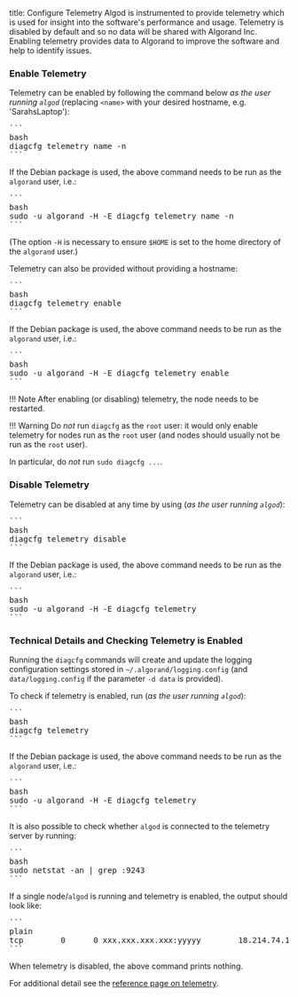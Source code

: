 title: Configure Telemetry
Algod is instrumented to provide telemetry which is used for insight into the software's performance and usage. Telemetry is disabled by default and so no data will be shared with Algorand Inc. Enabling telemetry provides data to Algorand to improve the software and help to identify issues. 

### Enable Telemetry

Telemetry can be enabled by following the command below *as the user running `algod`* (replacing `<name>` with your desired hostname, e.g. 'SarahsLaptop'):

<pre>
``` 
bash
diagcfg telemetry name -n <name>
``` 
</pre>

If the Debian package is used, the above command needs to be run as the `algorand` user, i.e.:

<pre>
``` 
bash
sudo -u algorand -H -E diagcfg telemetry name -n <name>
``` 
</pre>

(The option `-H` is necessary to ensure `$HOME` is set to the home directory of the `algorand` user.)

Telemetry can also be provided without providing a hostname:

<pre>
``` 
bash
diagcfg telemetry enable
``` 
</pre>

If the Debian package is used, the above command needs to be run as the `algorand` user, i.e.:

<pre>
``` 
bash
sudo -u algorand -H -E diagcfg telemetry enable
``` 
</pre>

!!! Note
    After enabling (or disabling) telemetry, the node needs to be restarted.

!!! Warning
Do *not* run `diagcfg` as the `root` user: it would only enable telemetry for nodes run as the `root` user (and nodes should usually not be run as the `root` user).

In particular, do *not* run `sudo diagcfg ...`.

### Disable Telemetry

Telemetry can be disabled at any time by using (*as the user running `algod`*):

<pre>
``` 
bash
diagcfg telemetry disable
``` 
</pre>

If the Debian package is used, the above command needs to be run as the `algorand` user, i.e.:

<pre>
``` 
bash
sudo -u algorand -H -E diagcfg telemetry
``` 
</pre>

### Technical Details and Checking Telemetry is Enabled

Running the `diagcfg` commands will create and update the logging configuration settings stored in `~/.algorand/logging.config` (and `data/logging.config` if the parameter `-d data` is provided).

To check if telemetry is enabled, run (*as the user running `algod`*):

<pre>
``` 
bash
diagcfg telemetry
``` 
</pre>

If the Debian package is used, the above command needs to be run as the `algorand` user, i.e.:

<pre>
``` 
bash
sudo -u algorand -H -E diagcfg telemetry
``` 
</pre>

It is also possible to check whether `algod` is connected to the telemetry server by running:

<pre>
``` 
bash
sudo netstat -an | grep :9243
``` 
</pre>

If a single node/`algod` is running and telemetry is enabled, the output should look like:

<pre>
``` 
plain
tcp        0      0 xxx.xxx.xxx.xxx:yyyyy        18.214.74.184:9243      ESTABLISHED
``` 
</pre>

When telemetry is disabled, the above command prints nothing.

For additional detail see the [reference page on telemetry](../../reference/telemetry-config).